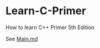 # Learn-C-Primer
How to learn C++ Primer 5th Edition 

See [Main.md](https://github.com/nolongerwait/Learn-C-Primer/blob/master/Main.md)
